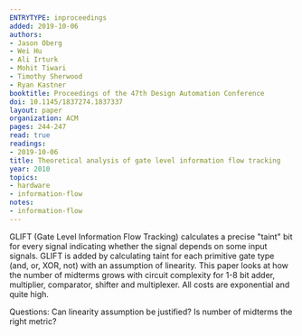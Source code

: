 ```yaml
---
ENTRYTYPE: inproceedings
added: 2019-10-06
authors:
- Jason Oberg
- Wei Hu
- Ali Irturk
- Mohit Tiwari
- Timothy Sherwood
- Ryan Kastner
booktitle: Proceedings of the 47th Design Automation Conference
doi: 10.1145/1837274.1837337
layout: paper
organization: ACM
pages: 244-247
read: true
readings:
- 2019-10-06
title: Theoretical analysis of gate level information flow tracking
year: 2010
topics:
- hardware
- information-flow
notes:
- information-flow
---
```


GLIFT (Gate Level Information Flow Tracking) calculates a precise "taint" bit for every signal indicating whether the signal depends on some input signals.  GLIFT is added by calculating taint for each primitive gate type (and, or, XOR, not) with an assumption of linearity.  This paper looks at how the number of midterms grows with circuit complexity for 1-8 bit adder, multiplier, comparator, shifter and multiplexer.  All costs are exponential and quite high.

Questions: Can linearity assumption be justified?  Is number of midterms the right metric?

